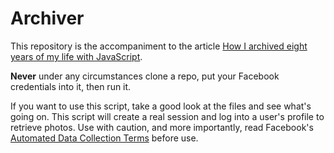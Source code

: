 # Archiver

This repository is the accompaniment to the article [How I archived eight years of my life with JavaScript](https://medium.com/@MichaelSmartDevelops/how-i-archived-eight-years-of-my-life-with-javascript-part-1-3e7c67bf1fc3).

**Never** under any circumstances clone a repo, put your Facebook credentials into it, then run it.

If you want to use this script, take a good look at the files and see what's going on. This script will create a real session and log into a user's profile to retrieve photos. Use with caution, and more importantly, read Facebook's [Automated Data Collection Terms](https://www.facebook.com/apps/site_scraping_tos_terms.php) before use.
